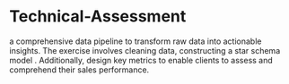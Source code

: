 # Technical-Assessment
a comprehensive data pipeline to transform raw data into actionable insights. The exercise involves cleaning data, constructing a star schema model . Additionally, design key metrics to enable clients to assess and comprehend their sales performance.
